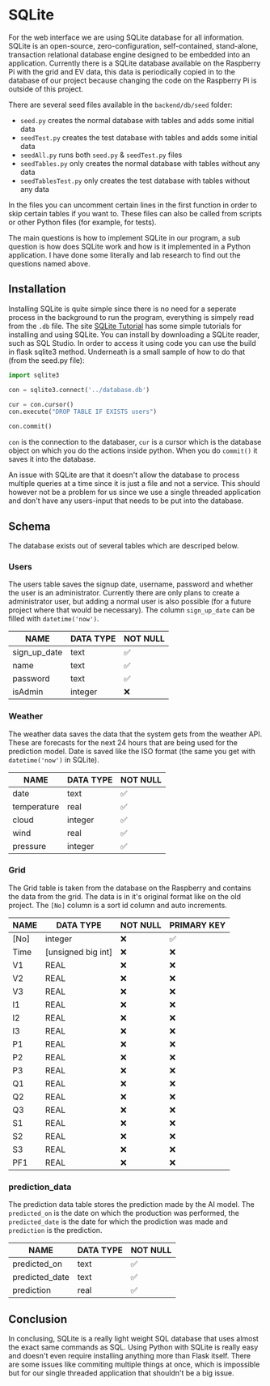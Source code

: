 # SQLite

For the web interface we are using SQLite database for all information. SQLite is an open-source, zero-configuration, self-contained, stand-alone, transaction relational database engine designed to be embedded into an application. Currently there is a SQLite database available on the Raspberry Pi with the grid and EV data, this data is periodically copied in to the database of our project because changing the code on the Raspberry Pi is outside of this project.

There are several seed files available in the `backend/db/seed` folder:

- `seed.py` creates the normal database with tables and adds some initial data
- `seedTest.py` creates the test database with tables and adds some initial data
- `seedAll.py` runs both `seed.py` & `seedTest.py` files
- `seedTables.py` only creates the normal database with tables without any data
- `seedTablesTest.py` only creates the test database with tables without any data

In the files you can uncomment certain lines in the first function in order to skip certain tables if you want to. These files can also be called from scripts or other Python files (for example, for tests).

The main questions is how to implement SQLite in our program, a sub question is how does SQLite work and how is it implemented in a Python application. I have done some literally and lab research to find out the questions named above.

## Installation

Installing SQLite is quite simple since there is no need for a seperate process in the background to run the program, everything is simpely read from the `.db` file. The site [SQLite Tutorial](https://www.sqlitetutorial.net/) has some simple tutorials for installing and using SQLite. You can install by downloading a SQLite reader, such as SQL Studio. In order to access it using code you can use the build in flask sqlite3 method. Underneath is a small sample of how to do that (from the seed.py file):

```python
import sqlite3

con = sqlite3.connect('../database.db')

cur = con.cursor()
con.execute("DROP TABLE IF EXISTS users")

con.commit()
```

`con` is the connection to the databaser, `cur` is a cursor which is the database object on which you do the actions inside python. When you do `commit()` it saves it into the database.

An issue with SQLite are that it doesn't allow the database to process multiple queries at a time since it is just a file and not a service. This should however not be a problem for us since we use a single threaded application and don't have any users-input that needs to be put into the database.

## Schema

The database exists out of several tables which are descriped below.

### Users

The users table saves the signup date, username, password and whether the user is an administrator. Currently there are only plans to create a administrator user, but adding a normal user is also possible (for a future project where that would be necessary). The column `sign_up_date` can be filled with `datetime('now')`.

| NAME         | DATA TYPE | NOT NULL           |
| ------------ | --------- | ------------------ |
| sign_up_date | text      | :white_check_mark: |
| name         | text      | :white_check_mark: |
| password     | text      | :white_check_mark: |
| isAdmin      | integer   | :x:                |

### Weather

The weather data saves the data that the system gets from the weather API. These are forecasts for the next 24 hours that are being used for the prediction model. Date is saved like the ISO format (the same you get with `datetime('now')` in SQLite).

| NAME        | DATA TYPE | NOT NULL           |
| ----------- | --------- | ------------------ |
| date        | text      | :white_check_mark: |
| temperature | real      | :white_check_mark: |
| cloud       | integer   | :white_check_mark: |
| wind        | real      | :white_check_mark: |
| pressure    | integer   | :white_check_mark: |

### Grid

The Grid table is taken from the database on the Raspberry and contains the data from the grid. The data is in it's original format like on the old project. The `[No]` column is a sort id column and auto increments.

| NAME | DATA TYPE          | NOT NULL | PRIMARY KEY        |
| ---- | ------------------ | -------- | ------------------ |
| [No] | integer            | :x:      | :white_check_mark: |
| Time | [unsigned big int] | :x:      | :x:                |
| V1   | REAL               | :x:      | :x:                |
| V2   | REAL               | :x:      | :x:                |
| V3   | REAL               | :x:      | :x:                |
| I1   | REAL               | :x:      | :x:                |
| I2   | REAL               | :x:      | :x:                |
| I3   | REAL               | :x:      | :x:                |
| P1   | REAL               | :x:      | :x:                |
| P2   | REAL               | :x:      | :x:                |
| P3   | REAL               | :x:      | :x:                |
| Q1   | REAL               | :x:      | :x:                |
| Q2   | REAL               | :x:      | :x:                |
| Q3   | REAL               | :x:      | :x:                |
| S1   | REAL               | :x:      | :x:                |
| S2   | REAL               | :x:      | :x:                |
| S3   | REAL               | :x:      | :x:                |
| PF1  | REAL               | :x:      | :x:                |

### prediction_data

The prediction data table stores the prediction made by the AI model. The `predicted_on` is the date on which the production was performed, the `predicted_date` is the date for which the prodiction was made and `prediction` is the prediction.

| NAME           | DATA TYPE | NOT NULL           |
| -------------- | --------- | ------------------ |
| predicted_on   | text      | :white_check_mark: |
| predicted_date | text      | :white_check_mark: |
| prediction     | real      | :white_check_mark: |

## Conclusion

In conclusing, SQLite is a really light weight SQL database that uses almost the exact same commands as SQL. Using Python with SQLite is really easy and doesn't even require installing anything more than Flask itself. There are some issues like commiting multiple things at once, which is impossible but for our single threaded application that shouldn't be a big issue.
